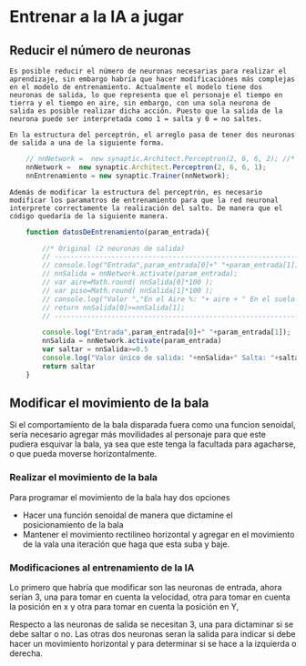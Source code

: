 # Entrenar a la IA a jugar

## Reducir el número de neuronas

    Es posible reducir el número de neuronas necesarias para realizar el aprendizaje, sin embargo habría que hacer modificaciónes más complejas en el modelo de entrenamiento. Actualmente el modelo tiene dos neuronas de salida, lo que representa que el personaje el tiempo en tierra y el tiempo en aire, sin embargo, con una sola neurona de salida es posible realizar dicha acción. Puesto que la salida de la neurona puede ser interpretada como 1 = salta y 0 = no saltes.

    En la estructura del perceptrón, el arreglo pasa de tener dos neuronas de salida a una de la siguiente forma.

```` JavaScript
    // nnNetwork =  new synaptic.Architect.Perceptron(2, 6, 6, 2); //* Original
    nnNetwork =  new synaptic.Architect.Perceptron(2, 6, 6, 1);
    nnEntrenamiento = new synaptic.Trainer(nnNetwork);
````

    Además de modificar la estructura del perceptrón, es necesario modificar los paramatros de entrenamiento para que la red neuronal interprete correctamente la realización del salto. De manera que el código quedaría de la siguiente manera.

`````` JavaScript
    function datosDeEntrenamiento(param_entrada){

        //* Original (2 neuronas de salida) 
        // -------------------------------------------------------------------------
        // console.log("Entrada",param_entrada[0]+" "+param_entrada[1]);
        // nnSalida = nnNetwork.activate(param_entrada);
        // var aire=Math.round( nnSalida[0]*100 );
        // var piso=Math.round( nnSalida[1]*100 );
        // console.log("Valor ","En el Aire %: "+ aire + " En el suelo %: " + piso );
        // return nnSalida[0]>=nnSalida[1];
        // -------------------------------------------------------------------------

        console.log("Entrada",param_entrada[0]+" "+param_entrada[1]);
        nnSalida = nnNetwork.activate(param_entrada)
        var saltar = nnSalida>=0.5
        console.log("Valor único de salida: "+nnSalida+" Salta: "+saltar);
        return saltar
    }
``````

## Modificar el movimiento de la bala

Si el comportamiento de la bala disparada fuera como una funcion senoidal, sería necesario agregar más movilidades al personaje para que este pudiera esquivar la bala, ya sea que este tenga la facultada para agacharse, o que pueda moverse horizontalmente.

### Realizar el movimiento de la bala

Para programar el movimiento de la bala hay dos opciones

- Hacer una función senoidal de manera que dictamine el posicionamiento de la bala
- Mantener el movimiento rectilineo horizontal y agregar en el movimiento de la vala una iteración que haga que esta suba y baje.

### Modificaciones al entrenamiento de la IA

Lo primero que habría que modificar son las neuronas de entrada, ahora serían 3, una para tomar en cuenta la velocidad, otra para tomar en cuenta la posición en x y otra para tomar en cuenta la posición en Y,

Respecto a las neuronas de salida se necesitan 3, una para dictaminar si se debe saltar o no. Las otras dos neuronas seran la salida para indicar si debe hacer un movimiento horizontal y para determinar si se hace a la izquierda o derecha.
